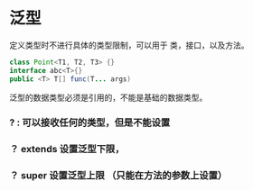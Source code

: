 # 泛型

定义类型时不进行具体的类型限制，可以用于 类，接口，以及方法。

```java
class Point<T1, T2, T3> {}
interface abc<T>{}
public <T> T[] func(T... args)
```

泛型的数据类型必须是引用的，不能是基础的数据类型。

### ? : 可以接收任何的类型，但是不能设置

### ？ extends  设置泛型下限，  

### ？ super   设置泛型上限  （只能在方法的参数上设置）

 


